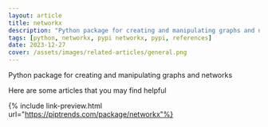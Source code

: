 ```yaml
---
layout: article
title: networkx
description: "Python package for creating and manipulating graphs and networks"
tags: [python, networkx, pypi networkx, pypi, references]
date: 2023-12-27
cover: /assets/images/related-articles/general.png
---
```


Python package for creating and manipulating graphs and networks

Here are some articles that you may find helpful

{% include link-preview.html url="https://piptrends.com/package/networkx"%}